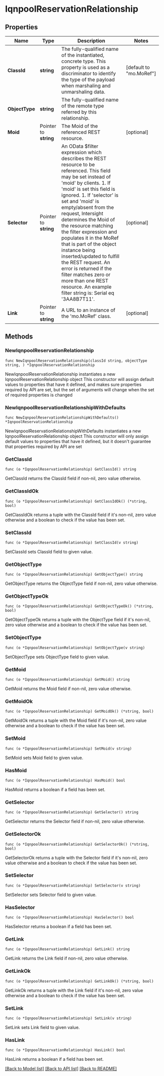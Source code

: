 # IqnpoolReservationRelationship

## Properties

Name | Type | Description | Notes
------------ | ------------- | ------------- | -------------
**ClassId** | **string** | The fully-qualified name of the instantiated, concrete type. This property is used as a discriminator to identify the type of the payload when marshaling and unmarshaling data. | [default to "mo.MoRef"]
**ObjectType** | **string** | The fully-qualified name of the remote type referred by this relationship. | 
**Moid** | Pointer to **string** | The Moid of the referenced REST resource. | [optional] 
**Selector** | Pointer to **string** | An OData $filter expression which describes the REST resource to be referenced. This field may be set instead of &#39;moid&#39; by clients. 1. If &#39;moid&#39; is set this field is ignored. 1. If &#39;selector&#39; is set and &#39;moid&#39; is empty/absent from the request, Intersight determines the Moid of the resource matching the filter expression and populates it in the MoRef that is part of the object instance being inserted/updated to fulfill the REST request. An error is returned if the filter matches zero or more than one REST resource. An example filter string is: Serial eq &#39;3AA8B7T11&#39;. | [optional] 
**Link** | Pointer to **string** | A URL to an instance of the &#39;mo.MoRef&#39; class. | [optional] 

## Methods

### NewIqnpoolReservationRelationship

`func NewIqnpoolReservationRelationship(classId string, objectType string, ) *IqnpoolReservationRelationship`

NewIqnpoolReservationRelationship instantiates a new IqnpoolReservationRelationship object
This constructor will assign default values to properties that have it defined,
and makes sure properties required by API are set, but the set of arguments
will change when the set of required properties is changed

### NewIqnpoolReservationRelationshipWithDefaults

`func NewIqnpoolReservationRelationshipWithDefaults() *IqnpoolReservationRelationship`

NewIqnpoolReservationRelationshipWithDefaults instantiates a new IqnpoolReservationRelationship object
This constructor will only assign default values to properties that have it defined,
but it doesn't guarantee that properties required by API are set

### GetClassId

`func (o *IqnpoolReservationRelationship) GetClassId() string`

GetClassId returns the ClassId field if non-nil, zero value otherwise.

### GetClassIdOk

`func (o *IqnpoolReservationRelationship) GetClassIdOk() (*string, bool)`

GetClassIdOk returns a tuple with the ClassId field if it's non-nil, zero value otherwise
and a boolean to check if the value has been set.

### SetClassId

`func (o *IqnpoolReservationRelationship) SetClassId(v string)`

SetClassId sets ClassId field to given value.


### GetObjectType

`func (o *IqnpoolReservationRelationship) GetObjectType() string`

GetObjectType returns the ObjectType field if non-nil, zero value otherwise.

### GetObjectTypeOk

`func (o *IqnpoolReservationRelationship) GetObjectTypeOk() (*string, bool)`

GetObjectTypeOk returns a tuple with the ObjectType field if it's non-nil, zero value otherwise
and a boolean to check if the value has been set.

### SetObjectType

`func (o *IqnpoolReservationRelationship) SetObjectType(v string)`

SetObjectType sets ObjectType field to given value.


### GetMoid

`func (o *IqnpoolReservationRelationship) GetMoid() string`

GetMoid returns the Moid field if non-nil, zero value otherwise.

### GetMoidOk

`func (o *IqnpoolReservationRelationship) GetMoidOk() (*string, bool)`

GetMoidOk returns a tuple with the Moid field if it's non-nil, zero value otherwise
and a boolean to check if the value has been set.

### SetMoid

`func (o *IqnpoolReservationRelationship) SetMoid(v string)`

SetMoid sets Moid field to given value.

### HasMoid

`func (o *IqnpoolReservationRelationship) HasMoid() bool`

HasMoid returns a boolean if a field has been set.

### GetSelector

`func (o *IqnpoolReservationRelationship) GetSelector() string`

GetSelector returns the Selector field if non-nil, zero value otherwise.

### GetSelectorOk

`func (o *IqnpoolReservationRelationship) GetSelectorOk() (*string, bool)`

GetSelectorOk returns a tuple with the Selector field if it's non-nil, zero value otherwise
and a boolean to check if the value has been set.

### SetSelector

`func (o *IqnpoolReservationRelationship) SetSelector(v string)`

SetSelector sets Selector field to given value.

### HasSelector

`func (o *IqnpoolReservationRelationship) HasSelector() bool`

HasSelector returns a boolean if a field has been set.

### GetLink

`func (o *IqnpoolReservationRelationship) GetLink() string`

GetLink returns the Link field if non-nil, zero value otherwise.

### GetLinkOk

`func (o *IqnpoolReservationRelationship) GetLinkOk() (*string, bool)`

GetLinkOk returns a tuple with the Link field if it's non-nil, zero value otherwise
and a boolean to check if the value has been set.

### SetLink

`func (o *IqnpoolReservationRelationship) SetLink(v string)`

SetLink sets Link field to given value.

### HasLink

`func (o *IqnpoolReservationRelationship) HasLink() bool`

HasLink returns a boolean if a field has been set.


[[Back to Model list]](../README.md#documentation-for-models) [[Back to API list]](../README.md#documentation-for-api-endpoints) [[Back to README]](../README.md)


